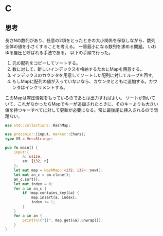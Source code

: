 # C
## 思考
長さNの数列があり、任意の2項をとったときの大小関係を保存しながら、数列全体の値を小さくすることを考える。
一番最小になる数列を求める問題。
いわゆる座圧と呼ばれる手法である。
以下の手順で行った。
1. 元の配列をコピーしてソートする。
2. 数に対して、新しいインデックスを格納するためにMapを用意する。
3. インデックスのカウンタを用意してソートした配列に対してループを回す。
4. もしMapに配列の値が入っていないなら、カウンタとともに追加する。カウンタはインクリメントする。

このMapは座圧情報をもっているのであとは出力すればよい。
ソートが効いていて、これがなかったらMapでキーが追加されたときに、そのキーよりも大きい値を持つキーすべてに対して更新が必要になる。常に最後尾に挿入されるので問題ない。
```rust
use std::collections::HashMap;

use proconio::{input, marker::Chars};
type VS = Vec<String>;

pub fn main() {
    input!{
        n: usize,
        an: [i32; n]
    };
    let mut map = HashMap::<i32, i32>::new();
    let mut an_c = an.clone();
    an_c.sort();
    let mut index = 0;
    for a in an_c {
        if !map.contains_key(&a) {
            map.insert(a, index);
            index += 1;
        }
    }
    for a in an {
        println!("{}", map.get(&a).unwrap());
    }
}
```